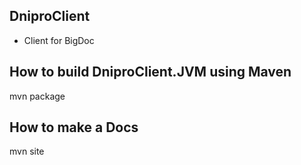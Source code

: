 ## DniproClient

- Client for BigDoc

## How to build DniproClient.JVM using Maven

mvn package

## How to make a Docs

mvn site
